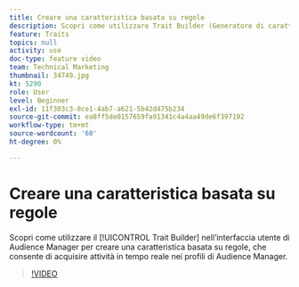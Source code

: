 ```yaml
---
title: Creare una caratteristica basata su regole
description: Scopri come utilizzare Trait Builder (Generatore di caratteristiche) nell’interfaccia utente di Audience Manager per creare un tratto basato sulle regole, che consente di acquisire attività in tempo reale nei profili Audienci Manager.
feature: Traits
topics: null
activity: use
doc-type: feature video
team: Technical Marketing
thumbnail: 34749.jpg
kt: 5290
role: User
level: Beginner
exl-id: 11f303c3-8ce1-4ab7-a621-5b42d475b234
source-git-commit: ea8ff5de0157659fa91341c4a4aa49de6f397192
workflow-type: tm+mt
source-wordcount: '60'
ht-degree: 0%

---
```


# Creare una caratteristica basata su regole

Scopri come utilizzare il [!UICONTROL Trait Builder] nell’interfaccia utente di Audience Manager per creare una caratteristica basata su regole, che consente di acquisire attività in tempo reale nei profili di Audience Manager.

>[!VIDEO](https://video.tv.adobe.com/v/34749/?quality=12&learn=on)

